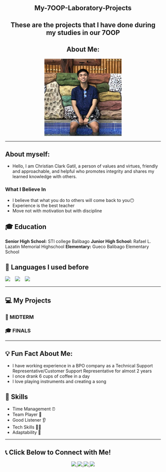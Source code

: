 <div align="center">
  
<h2> My-7OOP-Laboratory-Projects </h2>

  
<h2> These are the projects that I have done during my studies in our 7OOP </h2>

<p align= "center">
  
## About Me:

</div>

<p align= "center">
<img src="photo.jpg" alt="My Photo" width="250" height="250"/>

---
## About myself:
- Hello, I am Christian Clark Gatil, a person of values and virtues, friendly and approachable, and helpful who promotes integrity and shares my learned knowledge with others. 


### What I Believe In
- I believe that what you do to others will come back to you:no_mouth:
- Experience is the best teacher
- Move not with motivation but with discipline


## 🎓 Education
**Senior High School:** STI college Balibago
**Junior High School:** Rafael L. Lazatin Memorial Highschool
**Elementary:** Gueco Balibago Elementary School


## 📜 Languages I used before 
<p align="left"> 
<img src="https://img.shields.io/badge/MySQL-%2300f.svg?style=for-the-badge&logo=mysql&logoColor=white" height="50"/> 
&nbsp;&nbsp;
<img src="https://img.shields.io/badge/C-%2300599C.svg?style=for-the-badge&logo=c&logoColor=white" height="50"/>
&nbsp;&nbsp;
<img src="https://img.shields.io/badge/Java-%23217346.svg?style=for-the-badge&logo=microsoft-excel&logoColor=white" height="50"/>  

---
## 💻 My Projects  



### 🧪 MIDTERM  



### 🎓 FINALS  

---
## 💡 Fun Fact About Me:

- I have working experience in a BPO company as a Technical Support Representative/Customer Support Representative for almost 2 years
- I once drank 6 cups of coffee in a day
- I love playing instruments and creating a song

## 📌 Skills
- Time Management ⏰  
- Team Player 🤝
- Good Listener 👂  
- Tech Skills 👨‍💻
- Adaptability 🔄  

---
## 📞 Click Below to Connect with Me!   
<p align="center">
  <a href="https://www.facebook.com/christianclark.gatil" target="_blank">
    <img src="https://img.shields.io/badge/Facebook-1877F2?style=for-the-badge&logo=facebook&logoColor=white"/>
  </a>

  <a href="https://instagram.com/christianclarkgatil" target="_blank">
    <img src="https://img.shields.io/badge/Instagram-E4405F?style=for-the-badge&logo=instagram&logoColor=white"/>
  </a>

  <a href="https://www.tiktok.com/@erlokgaming" target="_blank">
    <img src="https://img.shields.io/badge/TikTok-000000?style=for-the-badge&logo=tiktok&logoColor=white"/>
  </a>

  <a href="mailto:christianclarkgatil1213@gmail.com">
    <img src="https://img.shields.io/badge/Gmail-D14836?style=for-the-badge&logo=gmail&logoColor=white"/>
  </a>
</p>
